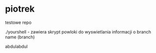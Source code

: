 # piotrek
testowe repo

./yourshell - zawiera skrypt powloki do wyswietlania informacji o branch name (branch)

abdulabdul
